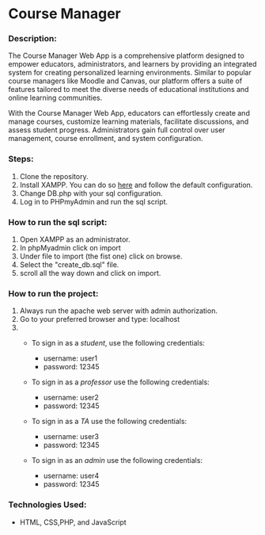 # Course Manager


### Description:

The Course Manager Web App is a comprehensive platform designed to empower educators, administrators, and learners by providing an integrated system for creating personalized learning environments. Similar to popular course managers like Moodle and Canvas, our platform offers a suite of features tailored to meet the diverse needs of educational institutions and online learning communities.

With the Course Manager Web App, educators can effortlessly create and manage courses, customize learning materials, facilitate discussions, and assess student progress. Administrators gain full control over user management, course enrollment, and system configuration.


### Steps:

1. Clone the repository.
2. Install XAMPP. You can do so [here](https://www.apachefriends.org/download.html) and follow the default configuration.
3. Change DB.php with your sql configuration.
4. Log in to PHPmyAdmin and run the sql script.


### How to run the sql script:

1. Open XAMPP as an administrator. 
2. In phpMyadmin click on import
3. Under file to import (the fist one) click on browse.
4. Select the "create_db.sql" file.
5. scroll all the way down and click on import.


### How to run the project:

1. Always run the apache web server with admin authorization.
2. Go to your preferred browser and type: localhost
3. 
    - To sign in as a *student*, use the following credentials:
        - username: user1
        - password: 12345

    - To sign in as a *professor* use the following credentials:
        - username: user2
        - password: 12345

    - To sign in as a *TA* use the following credentials:
        - username: user3
        - password: 12345
    
    - To sign in as an *admin* use the following credentials:
        - username: user4
        - password: 12345


### Technologies Used:

- HTML, CSS,PHP, and JavaScript







